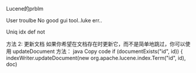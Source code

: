 Lucene的prblm

User troulbe
No good gui tool..luke err..


Uniq idx def not 

方法 2: 更新文档
如果你希望在文档存在时更新它，而不是简单地跳过，你可以使用 updateDocument 方法：
java
Copy code
if (documentExists("id", id)) {
    indexWriter.updateDocument(new org.apache.lucene.index.Term("id", id), doc)

